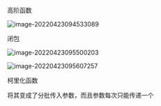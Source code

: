 高阶函数

![image-20220423094533089](https://spacee-1306444757.cos.ap-beijing.myqcloud.com/img/image-20220423094533089.png)

闭包

![image-20220423095500203](https://spacee-1306444757.cos.ap-beijing.myqcloud.com/img/image-20220423095500203.png)

![image-20220423095607257](https://spacee-1306444757.cos.ap-beijing.myqcloud.com/img/image-20220423095607257.png)

柯里化函数

将其变成了分批传入参数，而且参数每次只能传递一个


